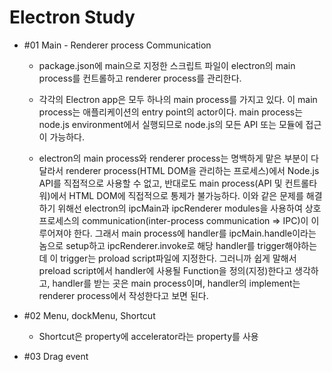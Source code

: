 # Electron Study

- #01 Main - Renderer process Communication 

    - package.json에 main으로 지정한 스크립트 파일이 electron의 main process를 컨트롤하고 renderer process를 관리한다.

    - 각각의 Electron app은 모두 하나의 main process를 가지고 있다. 이 main process는 애플리케이션의 entry point의 actor이다.
main process는 node.js environment에서 실행되므로 node.js의 모든 API 또는 모듈에 접근이 가능하다.

    - electron의 main process와 renderer process는 명백하게 맡은 부분이 다 달라서 renderer process(HTML DOM을 관리하는 프로세스)에서 Node.js API를 직접적으로 사용할 수 없고,
반대로도 main process(API 및 컨트롤타워)에서 HTML DOM에 직접적으로 통제가 불가능하다. 이와 같은 문제를 해결하기 위해선 electron의 ipcMain과 ipcRenderer modules을 사용하여 상호 프로세스의 
communication(inter-process communication => IPC)이 이루어져야 한다. 그래서 main process에 handler를 ipcMain.handle이라는 놈으로 setup하고 ipcRenderer.invoke로 해당 handler를 trigger해야하는데 이 trigger는 proload script파일에 지정한다. 
그러니까 쉽게 말해서 preload script에서 handler에 사용될 Function을 정의(지정)한다고 생각하고, handler를 받는 곳은 main process이며, handler의 implement는 renderer process에서 작성한다고 보면 된다.


- #02 Menu, dockMenu, Shortcut

    - Shortcut은 property에 accelerator라는 property를 사용

- #03 Drag event